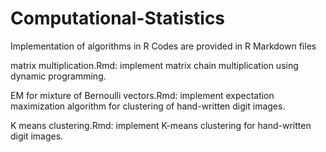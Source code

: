 # Computational-Statistics
Implementation of algorithms in R
Codes are provided in R Markdown files

matrix multiplication.Rmd: implement matrix chain multiplication using dynamic programming.

EM for mixture of Bernoulli vectors.Rmd: implement expectation maximization algorithm for clustering of hand-written digit images.

K means clustering.Rmd: implement K-means clustering for hand-written digit images.
